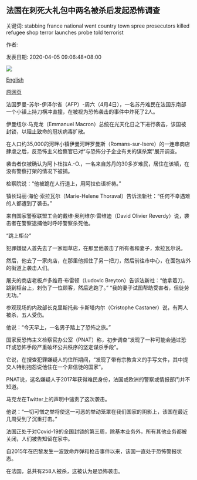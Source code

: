 ## 法国在刺死大礼包中两名被杀后发起恐怖调查

关键词: stabbing france national went country town spree prosecutors killed refugee shop terror launches probe told terrorist

作者: 

发表日期: 2020-04-05 09:06:48+08:00

![](https://www.straitstimes.com/sites/default/files/styles/x_large/public/articles/2020/04/05/wh-francestabbing-050420.jpg?itok=iZ4aTk4S)

[English](France%20launches%20terror%20probe%20after%20two%20killed%20in%20stabbing%20spree.md)

[原网页](https://www.straitstimes.com/world/europe/france-launches-terror-probe-after-two-killed-in-stabbing-spree)

法国罗曼-苏尔-伊泽尔省（AFP）-周六（4月4日），一名苏丹难民在法国东南部一个小镇上持刀横冲直撞，在被视为恐怖袭击的事件中炸死了2人。

伊曼纽尔·马克龙（Emmanuel Macron）总统在光天化日之下进行袭击，该国被封锁，以阻止致命的冠状病毒扩散。

在人口约35,000的河畔小镇伊曼河畔罗曼斯（Romans-sur-Isere）的一连串商店肆虐之后，反恐怖主义检察官已对“与恐怖分子企业有关的谋杀案”展开调查。

袭击者仅被确认为阿卜杜拉A.-O.，一名来自苏丹的30多岁难民，居住在该镇，在没有警察打架的情况下被捕。

检察院说：“他被跪在人行道上，用阿拉伯语祈祷。”

镇长玛丽·海伦·索拉瓦尔（Marie-Helene Thoraval）告诉法新社：“任何不幸遇难的人都遭到了袭击。”

来自国家警察联盟工会的戴维·奥利维尔·雷维迪（David Olivier Reverdy）说，袭击者在警察逮捕他时呼吁警察杀死他。

“跳上柜台”

犯罪嫌疑人首先去了一家烟草店，在那里他袭击了所有者和妻子，索拉瓦尔说。

然后，他去了一家肉店，在那里他抓住了另一把刀，然后前往市中心，在面包店外的街道上袭击人们。

屠夫的商店老板卢多维奇·布雷顿（Ludovic Breyton）告诉法新社：“他拿着刀，跳到柜台上，刺伤了一位顾客，然后逃跑了。” “我的妻子试图帮助受害者，但徒劳无功。”

参观现场的内政部长克里斯托弗·卡斯塔内尔（Cristophe Castaner）说，有两人被杀，五人受伤。

他说：“今天早上，一名男子踏上了恐怖之旅。”

国家反恐怖主义检察官办公室（PNAT）称，初步调查“发现了一种可能会通过恐吓或恐怖手段严重破坏公共秩序的坚定谋杀手段”。

它说，在搜查犯罪嫌疑人的住所期间，“发现了带有宗教含义的手写文件，其中提交人特别抱怨说他住在一个非信徒的国家”。

PNAT说，这名嫌疑人于2017年获得难民身份，法国或欧洲的警察或情报部门并不知道。

马克龙在Twitter上的声明中谴责了这次袭击。

他说：“一切可憎之举将使这一可恶的举动笼罩在我们国家的阴影上，该国在最近几周受到了沉重打击。”

法国正处于对Covid-19的全国封锁的第三周，除基本业务外，所有其他业务都被关闭，人们被告知留在家中。

自2015年在巴黎发生一波致命炸弹和枪击事件以来，该国一直处于恐怖警报状态。

在法国，总共有258人被杀，这被认为是恐怖袭击。